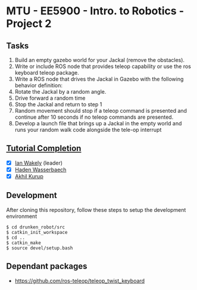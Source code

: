 # MTU - EE5900 - Intro. to Robotics - Project 2

## Tasks
 1. Build an empty gazebo world for your Jackal (remove the obstacles). 
 2. Write or include ROS node that provides teleop capability or use the ros keyboard teleop package.
 3. Write a ROS node that drives the Jackal in Gazebo with the following behavior definition:
  1. Rotate the Jackal by a random angle.
  2. Drive forward a random time
  3. Stop the Jackal and return to step 1
  4. Random movement should stop if a teleop command is presented and continue after 10 seconds if no teleop commands are presented. 
 4. Develop a launch file that brings up a Jackal in the empty world and runs your random walk code alongside the tele-op interrupt

## [Tutorial Completion](https://www.clearpathrobotics.com/assets/guides/jackal/simulation.html)
- [x] [Ian Wakely](https://github.com/raveious) (leader)
- [x] [Haden Wasserbaech](https://github.com/spartanhaden)
- [x] [Akhil Kurup](https://github.com/amkurup)

## Development

After cloning this repository, follow these steps to setup the development environment
```
$ cd drunken_robot/src
$ catkin_init_workspace
$ cd ..
$ catkin_make
$ source devel/setup.bash
```

## Dependant packages
- https://github.com/ros-teleop/teleop_twist_keyboard
